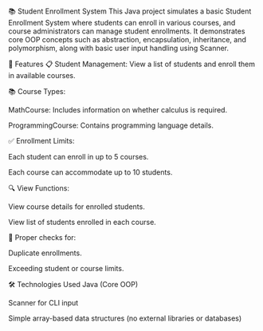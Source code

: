 📚 Student Enrollment System
This Java project simulates a basic Student Enrollment System where students can enroll in various courses, and course administrators can manage student enrollments. It demonstrates core OOP concepts such as abstraction, encapsulation, inheritance, and polymorphism, along with basic user input handling using Scanner.

🔧 Features
📋 Student Management: View a list of students and enroll them in available courses.

📚 Course Types:

MathCourse: Includes information on whether calculus is required.

ProgrammingCourse: Contains programming language details.

✅ Enrollment Limits:

Each student can enroll in up to 5 courses.

Each course can accommodate up to 10 students.

🔍 View Functions:

View course details for enrolled students.

View list of students enrolled in each course.

🧠 Proper checks for:

Duplicate enrollments.

Exceeding student or course limits.

🛠 Technologies Used
Java (Core OOP)

Scanner for CLI input

Simple array-based data structures (no external libraries or databases)
